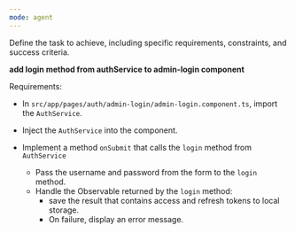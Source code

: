 ```yaml
---
mode: agent
---
```

Define the task to achieve, including specific requirements, constraints, and success criteria.

**add login method from authService to admin-login component**

Requirements:
- In `src/app/pages/auth/admin-login/admin-login.component.ts`, import the `AuthService`.
- Inject the `AuthService` into the component.
- Implement a method `onSubmit` that calls the `login` method from `AuthService` 
  
    - Pass the username and password from the form to the `login` method.
     - Handle the Observable returned by the `login` method:
         - save the result that contains access and refresh tokens to local storage.
         - On failure, display an error message.